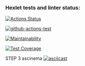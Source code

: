 ### Hexlet tests and linter status:
[![Actions Status](https://github.com/Shamilist/frontend-project-lvl2/workflows/hexlet-check/badge.svg)](https://github.com/Shamilist/frontend-project-lvl2/actions)

[![github-actions-test](https://github.com/Shamilist/frontend-project-lvl2/actions/workflows/github-actions-test.yml/badge.svg?branch=main)](https://github.com/Shamilist/frontend-project-lvl2/actions/workflows/github-actions-test.yml)

[![Maintainability](https://api.codeclimate.com/v1/badges/b59f0f96ae430334abdf/maintainability)](https://codeclimate.com/github/Shamilist/frontend-project-lvl2/maintainability)

[![Test Coverage](https://api.codeclimate.com/v1/badges/b59f0f96ae430334abdf/test_coverage)](https://codeclimate.com/github/Shamilist/frontend-project-lvl2/test_coverage)


STEP 3 ascinema
[![asciicast](https://asciinema.org/a/xa6PfpEsq4DOMgt2Crb9rDvgB.svg)](https://asciinema.org/a/xa6PfpEsq4DOMgt2Crb9rDvgB)
